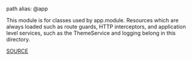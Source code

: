path alias: @app

This module is for classes used by app.module. Resources which are always loaded such as route guards, HTTP interceptors, and application level services, such as the ThemeService and logging belong in this directory.


[SOURCE](https://angular-folder-structure.readthedocs.io/en/latest/core.html)